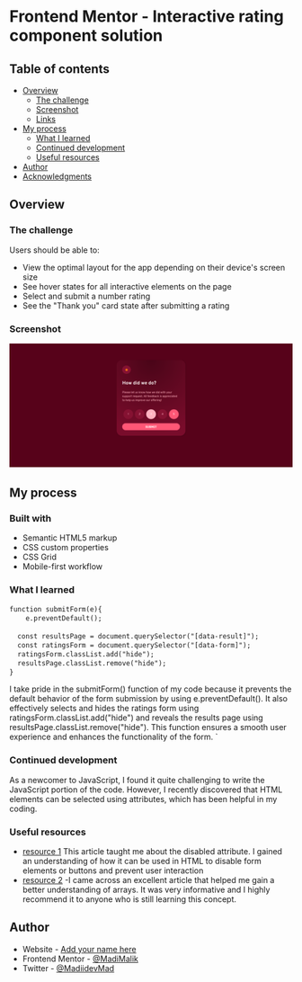 # Frontend Mentor - Interactive rating component solution

## Table of contents

- [Overview](#overview)
  - [The challenge](#the-challenge)
  - [Screenshot](#screenshot)
  - [Links](#links)
- [My process](#my-process)
  - [What I learned](#what-i-learned)
  - [Continued development](#continued-development)
  - [Useful resources](#useful-resources)
- [Author](#author)
- [Acknowledgments](#acknowledgments)

## Overview

### The challenge

Users should be able to:

- View the optimal layout for the app depending on their device's screen size
- See hover states for all interactive elements on the page
- Select and submit a number rating
- See the "Thank you" card state after submitting a rating

### Screenshot

![](images\Screenshot.png)

## My process

### Built with

- Semantic HTML5 markup
- CSS custom properties
- CSS Grid
- Mobile-first workflow


### What I learned

```JS
function submitForm(e){
    e.preventDefault();
    
  const resultsPage = document.querySelector("[data-result]");
  const ratingsForm = document.querySelector("[data-form]");
  ratingsForm.classList.add("hide");
  resultsPage.classList.remove("hide");
}
 ```
 I take pride in the submitForm() function of my code because it prevents the default behavior of the form submission by using e.preventDefault(). It also effectively selects and hides the ratings form using ratingsForm.classList.add("hide") and reveals the results page using resultsPage.classList.remove("hide"). This function ensures a smooth user experience and enhances the functionality of the form.
`

### Continued development
As a newcomer to JavaScript, I found it quite challenging to write the JavaScript portion of the code. However, I recently discovered that HTML elements can be selected using attributes, which has been helpful in my coding.

### Useful resources

- [resource 1](https://developer.mozilla.org/en-US/docs/web/html/attributes/disabled) This article taught me about the disabled attribute. I gained an understanding of how it can be used in HTML to disable form elements or buttons and prevent user interaction
- [resource 2](https://developer.mozilla.org/en-US/docs/Web/JavaScript/Reference/Global_Objects/Array) -I came across an excellent article that helped me gain a better understanding of arrays. It was very informative and I highly recommend it to anyone who is still learning this concept.

## Author

- Website - [Add your name here](https://madimalik.netlify.app/)
- Frontend Mentor - [@MadiMalik](https://www.frontendmentor.io/profile/MadiMalik)
- Twitter - [@MadiidevMad](https://twitter.com/MadiidevMad)

